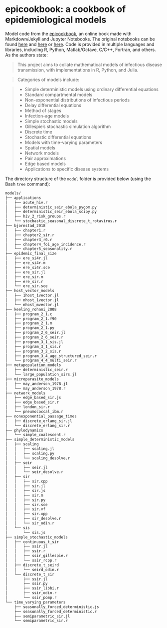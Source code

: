 # epicookbook: a cookbook of epidemiological models

Model code from the [epicookbook](http://epirecip.es/epicookbook/), an online book made with Markdown/Jekyll and Jupyter Notebooks. The original notebooks can be found [here](https://github.com/epirecipes/epicookbook/tree/master/notebooks) and [here](https://github.com/epirecipes/epicookbook/tree/master/updatedJulia) or [here](https://gke.mybinder.org/v2/gh/epirecipes/epicookbook/master?filepath=notebooks). Code is provided in multiple languages and libraries, including R, Python, Matlab/Octave, C/C++, Fortran, and others. As the authors state:

> This project aims to collate mathematical models of infectious disease transmission, with implementations in R, Python, and Julia.

> Categories of models include:

> * Simple deterministic models using ordinary differential equations
> * Standard compartmental models
> * Non-exponential distributions of infectious periods
> * Delay differential equations
> * Method of stages
> * Infection-age models
> * Simple stochastic models
> * Gillespie’s stochastic simulation algorithm
> * Discrete time
> * Stochastic differential equations
> * Models with time-varying parameters
> * Spatial models
> * Network models
> * Pair approximations
> * Edge based models
> * Applications to specific disease systems

The directory structure of the `model` folder is provided below (using the Bash `tree` command):

```bash
models/
├── applications
│   ├── acute_hiv.r
│   ├── deterministic_seir_ebola_pygom.py
│   ├── deterministic_seir_ebola_scipy.py
│   ├── hiv_2_risk_groups.r
│   └── stochastic_seasonal_discrete_t_rotavirus.r
├── bjornstad_2018
│   ├── chapter1.r
│   ├── chapter2_sir.r
│   ├── chapter3_r0.r
│   ├── chapter4_foi_age_incidence.r
│   └── chapter5_seasonality.r
├── epidemic_final_size
│   ├── ere_si4r.jl
│   ├── ere_si4r.m
│   ├── ere_si4r.sce
│   ├── ere_sir.jl
│   ├── ere_sir.m
│   ├── ere_sir.r
│   └── ere_sir.sce
├── host_vector_models
│   ├── 1host_1vector.jl
│   ├── nhost_1vector.jl
│   └── nhost_mvector.jl
├── keeling_rohani_2008
│   ├── program_2_1.c
│   ├── program_2_1.f90
│   ├── program_2_1.m
│   ├── program_2_1.py
│   ├── program_2_6_seir.jl
│   ├── program_2_6_seir.r
│   ├── program_3_1_sis.jl
│   ├── program_3_1_sis.r
│   ├── program_3_2_sis.r
│   ├── program_3_4_age_structured_seir.r
│   └── program_4_4_multi_seir.r
├── metapopulation_models
│   ├── deterministic_seir.r
│   └── large_population_sirs.jl
├── microparasite_models
│   ├── may_anderson_1978.jl
│   └── may_anderson_1978.r
├── network_models
│   ├── edge_based_sir.js
│   ├── edge_based_sir.r
│   ├── london_sir.r
│   └── pneumococcal_ibm.r
├── nonexponential_passage_times
│   ├── discrete_erlang_sir.jl
│   └── discrete_erlang_sir.r
├── phylodynamics
│   └── simple_coalescent.r
├── simple_deterministic_models
│   ├── scaling
│   │   ├── scaling.jl
│   │   ├── scaling.py
│   │   └── scaling_desolve.r
│   ├── seir
│   │   ├── seir.jl
│   │   └── seir_desolve.r
│   ├── sir
│   │   ├── sir.cpp
│   │   ├── sir.jl
│   │   ├── sir.js
│   │   ├── sir.m
│   │   ├── sir.py
│   │   ├── sir.sce
│   │   ├── sir.vf
│   │   ├── sir.xpp
│   │   ├── sir_desolve.r
│   │   └── sir_odin.r
│   └── sis
│       └── sis.js
├── simple_stochastic_models
│   ├── continuous_t_sir
│   │   ├── ssir.jl
│   │   ├── ssir.r
│   │   ├── ssir_gillespie.r
│   │   └── ssir_rcpp.r
│   ├── discrete_t_seird
│   │   └── seird_odin.r
│   └── discrete_t_sir
│       ├── ssir.jl
│       ├── ssir.py
│       ├── ssir_libbi.r
│       ├── ssir_odin.r
│       └── ssir_pomp.r
└── time_varying_parameters
    ├── seasonally_forced_deterministic.js
    ├── seasonally_forced_deterministic.r
    ├── semiparametric_sir.jl
    └── semiparametric_sir.r
```
